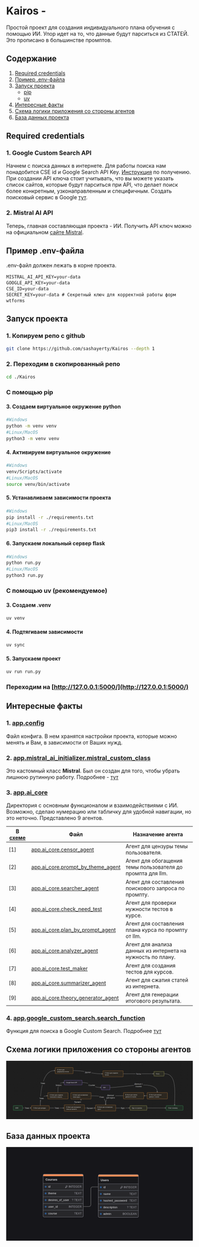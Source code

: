 # Kairos -

Простой проект для создания индивидуального плана обучения с помощью ИИ. Упор идет на то, что данные будут парситься из СТАТЕЙ. Это прописано в большинстве промптов.

## Содержание

1. [Required credentials](#required-credentials)
2. [Пример .env-файла](#пример-env-файла)
3. [Запуск проекта](#запуск-проекта)
    * [pip](#с-помощью-pip)
    * [uv](#с-помощью-uv-рекомендуемое)
4. [Интересные факты](#интересные-факты)
5. [Схема логики приложения со стороны агентов](#схема-логики-приложения-со-стороны-агентов)
6. [База данных проекта](#база-данных-проекта)

## Required credentials

### 1. Google Custom Search API

Начнем с поиска данных в интернете. Для работы поиска нам понадобится CSE id и Google Search API Key. [Инструкция](https://developers.google.com/custom-search/v1/overview?hl=ru) по получению. При создании API ключа стоит учитывать, что вы можете указать список сайтов, которые будут парситься при API, что делает поиск более конкретным, узконаправленным и специфичным. Создать поисковый сервис в Google [тут](https://programmablesearchengine.google.com/controlpanel/all).

### 2. Mistral AI API

Теперь, главная составляющая проекта - ИИ. Получить API ключ можно на официальном [сайте Mistral](https://console.mistral.ai/api-keys/).

## Пример .env-файла

.env-файл должен лежать в корне проекта.

```.env
MISTRAL_AI_API_KEY=your-data
GOOGLE_API_KEY=your-data
CSE_ID=your-data
SECRET_KEY=your-data # Секретный ключ для корректной работы форм wtforms
```

## Запуск проекта

### 1. Копируем репо с github

```bash
git clone https://github.com/sashayerty/Kairos --depth 1
```

### 2. Переходим в скопированный репо

```bash
cd ./Kairos
```

### С помощью pip

#### 3. Создаем виртуальное окружение python

```bash
#Windows
python -m venv venv
#Linux/MacOS
python3 -m venv venv
```

#### 4. Активируем виртуальное окружение

```bash
#Windows
venv/Scripts/activate
#Linux/MacOS
source venv/bin/activate
```

#### 5. Устанавливаем зависимости проекта

```bash
#Windows
pip install -r ./requirements.txt
#Linux/MacOS
pip3 install -r ./requirements.txt
```

#### 6. Запускаем локальный сервер flask

```bash
#Windows
python run.py
#Linux/MacOS
python3 run.py
```

### С помощью uv (рекомендуемое)

#### 3. Создаем .venv

```bash
uv venv
```

#### 4. Подтягиваем зависимости

```bash
uv sync
```

#### 5. Запускаем проект

```bash
uv run run.py
```

### Переходим на [http://127.0.0.1:5000/](http://127.0.0.1:5000/)

## Интересные факты

### 1. [app.config](./app/config.py)

Файл конфига. В нем хранятся настройки проекта, которые можно менять и Вам, в зависимости от Ваших нужд.

### 2. [app.mistral_ai_initializer.mistral_custom_class](./app/mistral_ai_initializer/mistral_custom_class.py)

Это кастомный класс **Mistral**. Был он создан для того, чтобы убрать лишнюю рутинную работу. Подробнее - [тут](./app/mistral_ai_initializer/mistral_custom_class.py)

### 3. [app.ai_core](./app/ai_core/)

Директория с основным функционалом и взаимодействиями с ИИ. Возможно, сделаю нумерацию или табличку для удобной навигации, но это неточно. Представлено 9 агентов.

|В [схеме](#схема-логики-приложения-со-стороны-агентов)|Файл|Назначение агента|
| --- | --- | --- |
|[1]|[app.ai_core.censor_agent](./app/ai_core/censor_agent.py)|Агент для цензуры темы пользователя.|
|[2]|[app.ai_core.prompt_by_theme_agent](./app/ai_core/prompt_by_theme_agent.py)|Агент для обогащения темы пользователя до промпта для llm.|
|[3]|[app.ai_core.searcher_agent](./app/ai_core/searcher_agent.py)|Агент для составления поискового запроса по промпту.|
|[4]|[app.ai_core.check_need_test](./app/ai_core/check_need_test.py)|Агент для проверки нужности тестов в курсе.|
|[5]|[app.ai_core.plan_by_prompt_agent](./app/ai_core/plan_by_prompt_agent.py)|Агент для составления плана курса по промпту от llm.|
|[6]|[app.ai_core.analyzer_agent](./app/ai_core/analyzer_agent.py)|Агент для анализа данных из интернета на нужность по плану.|
|[7]|[app.ai_core.test_maker](./app/ai_core/test_maker_agent.py)|Агент для создания тестов для курсов.|
|[8]|[app.ai_core.summarizer_agent](./app/ai_core/summarizer_agent.py)|Агент для сжатия статей из интернета.|
|[9]|[app.ai_core.theory_generator_agent](./app/ai_core/theory_generator_agent.py)|Агент для генерации итогового результата.|

### 4. [app.google_custom_search.search_function](./app/google_custom_search/search_function.py)

Функция для поиска в Google Custom Search. Подробнее [тут](#1-google-custom-search-api)

## Схема логики приложения со стороны агентов

![Логика](logic.png)

## База данных проекта

![База данных проекта](./kairos.png)
